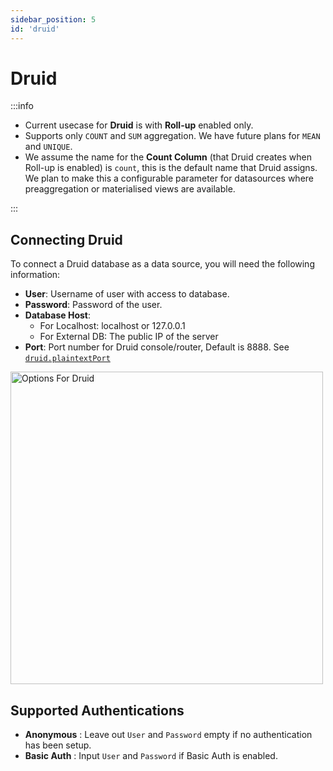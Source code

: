 ```yaml
---
sidebar_position: 5
id: 'druid'
---
```


# Druid

:::info

- Current usecase for <strong>Druid</strong> is with <strong>Roll-up</strong> enabled only.
- Supports only `COUNT` and `SUM` aggregation. We have future plans for `MEAN` and `UNIQUE`.
- We assume the name for the <strong>Count Column</strong> (that Druid creates when Roll-up is enabled) is `count`, this is  the default name that Druid assigns. We plan to make this a configurable parameter for datasources where preaggregation or materialised views are available.

:::


## Connecting Druid

To connect a Druid database as a data source, you will need the following information:

* **User**: Username of user with access to database.
* **Password**: Password of the user.
* **Database Host**:
    * For Localhost: localhost or 127.0.0.1
    * For External DB: The public IP of the server 
* **Port**: Port number for Druid console/router, Default is 8888. See [`druid.plaintextPort`](https://druid.apache.org/docs/latest/configuration/index.html#router)



<img alt="Options For Druid" src="/img/connecting-to-data-sources/druid.png" width="500" />


## Supported Authentications

- **Anonymous** : Leave out `User` and `Password` empty if no authentication has been setup.
- **Basic Auth** : Input `User` and `Password` if Basic Auth is enabled.



